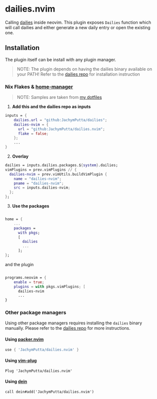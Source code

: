 # dailies.nvim

Calling [dailies](https://github.com/JachymPutta/dailies) inside neovim.
This plugin exposes `Dailies` function which will call dailies and either 
generate a new daily entry or open the existing one.

## Installation
The plugin itself can be install with any plugin manager.

> NOTE: The plugin depends on having the dailies binary available on your PATH!
> Refer to the [dailies repo](https://github.com/JachymPutta/dailies) for installation instruction

### Nix Flakes & [home-manager](https://github.com/nix-community/home-manager)
> NOTE: Samples are taken from [my dotfiles](https://github.com/JachymPutta/dotfiles)

1. **Add this and the dailies repo as inputs**
```nix
inputs = {
    dailies.url = "github:JachymPutta/dailies";
    dailies-nvim = {
      url = "github:JachymPutta/dailies.nvim";
      flake = false;
    };
    ...
}
```
2. **Overlay**
```nix
dailies = inputs.dailies.packages.${system}.dailies;
vimPlugins = prev.vimPlugins // {
  dailies-nvim = prev.vimUtils.buildVimPlugin {
    name = "dailies-nvim";
    pname = "dailies-nvim";
    src = inputs.dailies-nvim;
  };
};
```
3. **Use the packages**
```nix

home = {
    ...
    packages =
      with pkgs;
      [
        dailies
        ...
      ];
};
```
and the plugin
```nix

programs.neovim = {
    enable = true;
    plugins = with pkgs.vimPlugins; [
      dailies-nvim
      ...
}
```
### Other package managers

Using other package managers requires installing the `dailies` binary manually.
Please refer to the [dailies repo](https://github.com/JachymPutta/dailies) for more instructions.

#### Using [packer.nvim](https://github.com/wbthomason/packer.nvim)

```lua
use { 'JachymPutta/dailies.nvim' }
```

#### Using [vim-plug](https://github.com/junegunn/vim-plug)

```viml
Plug 'JachymPutta/dailies.nvim'
```

#### Using [dein](https://github.com/Shougo/dein.vim)

```viml
call dein#add('JachymPutta/dailies.nvim')
```

